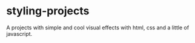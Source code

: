 # styling-projects

A projects with simple and cool visual effects with html, css and a little of javascript.
